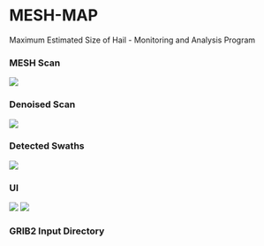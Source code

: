 # MESH-MAP
 Maximum Estimated Size of Hail - Monitoring and Analysis Program

### MESH Scan
![](https://github.com/Northern-Tornadoes-Project/MESH-MAP/blob/main/images/mesh.png)

### Denoised Scan
![](https://github.com/Northern-Tornadoes-Project/MESH-MAP/blob/main/images/mesh_denoised.png)

### Detected Swaths
![](https://github.com/Northern-Tornadoes-Project/MESH-MAP/blob/main/images/swaths.png)

### UI
![](https://github.com/Northern-Tornadoes-Project/MESH-MAP/blob/main/images/ui1.png)
![](https://github.com/Northern-Tornadoes-Project/MESH-MAP/blob/main/images/ui2.png)

### GRIB2 Input Directory
